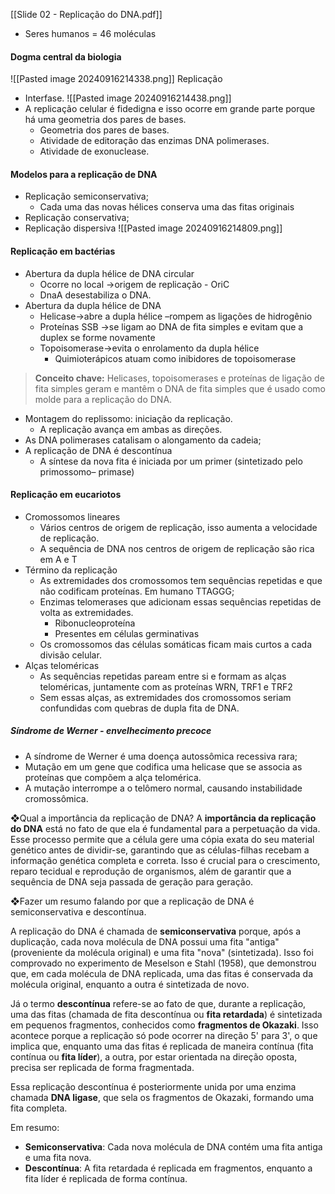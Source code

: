 [[Slide 02 - Replicação do DNA.pdf]]

- Seres humanos = 46 moléculas 
#### Dogma central da biologia
![[Pasted image 20240916214338.png]]
Replicação
- Interfase. 
![[Pasted image 20240916214438.png]]
- A replicação celular é fidedigna e isso ocorre em grande parte porque há uma geometria dos pares de bases. 
	- Geometria dos pares de bases.
	- Atividade de editoração das enzimas DNA polimerases.
	- Atividade de exonuclease. 

#### Modelos para a replicação de DNA
- Replicação semiconservativa; 
	- Cada uma das novas hélices conserva uma das fitas originais
- Replicação conservativa; 
- Replicação dispersiva 
![[Pasted image 20240916214809.png]]

#### Replicação em bactérias
- Abertura da dupla hélice de DNA circular
	- Ocorre no local →origem de replicação - OriC
	- DnaA desestabiliza o DNA. 
- Abertura da dupla hélice de DNA
	- Helicase→abre a dupla hélice –rompem as ligações de hidrogênio
	- Proteínas SSB →se ligam ao DNA de fita simples e evitam que a duplex se forme novamente
	- Topoisomerase→evita o enrolamento da dupla hélice
		- Quimioterápicos atuam como inibidores de topoisomerase

> **Conceito chave:** Helicases, topoisomerases e proteínas de ligação de fita simples geram e mantêm o DNA de fita simples que é usado como molde para a replicação do DNA.

- Montagem do replissomo: iniciação da replicação. 
	- A replicação avança em ambas as direções. 
- As DNA polimerases catalisam o alongamento da cadeia;
- A replicação de DNA é descontínua 
	- A síntese da nova fita é iniciada por um primer (sintetizado pelo primossomo– primase)

#### Replicação em eucariotos
- Cromossomos lineares
	- Vários centros de origem de replicação, isso aumenta a velocidade de replicação. 
	- A sequência de DNA nos centros de origem de replicação são rica em A e T
- Término da replicação
	- As extremidades dos cromossomos tem sequências repetidas e que não codificam proteínas. Em humano TTAGGG;
	- Enzimas telomerases que adicionam essas sequências repetidas de volta as extremidades.
		- Ribonucleoproteína
		- Presentes em células germinativas
	- Os cromossomos das células somáticas ficam mais curtos a cada divisão celular.
- Alças teloméricas
	- As sequências repetidas paream entre si e formam as alças teloméricas, juntamente com as proteínas WRN, TRF1 e TRF2
	- Sem essas alças, as extremidades dos cromossomos seriam confundidas com quebras de dupla fita de DNA.

##### Síndrome de Werner - envelhecimento precoce
- A síndrome de Werner é uma doença autossômica recessiva rara; 
- Mutação em um gene que codifica uma helicase que se associa as proteínas que compõem a alça telomérica.
- A mutação interrompe a o telômero normal, causando instabilidade cromossômica.

❖Qual a importância da replicação de DNA? 
A **importância da replicação do DNA** está no fato de que ela é fundamental para a perpetuação da vida. Esse processo permite que a célula gere uma cópia exata do seu material genético antes de dividir-se, garantindo que as células-filhas recebam a informação genética completa e correta. Isso é crucial para o crescimento, reparo tecidual e reprodução de organismos, além de garantir que a sequência de DNA seja passada de geração para geração.

❖Fazer um resumo falando por que a replicação de DNA é semiconservativa e descontínua.

A replicação do DNA é chamada de **semiconservativa** porque, após a duplicação, cada nova molécula de DNA possui uma fita "antiga" (proveniente da molécula original) e uma fita "nova" (sintetizada). Isso foi comprovado no experimento de Meselson e Stahl (1958), que demonstrou que, em cada molécula de DNA replicada, uma das fitas é conservada da molécula original, enquanto a outra é sintetizada de novo.

Já o termo **descontínua** refere-se ao fato de que, durante a replicação, uma das fitas (chamada de fita descontínua ou **fita retardada**) é sintetizada em pequenos fragmentos, conhecidos como **fragmentos de Okazaki**. Isso acontece porque a replicação só pode ocorrer na direção 5' para 3', o que implica que, enquanto uma das fitas é replicada de maneira contínua (fita contínua ou **fita líder**), a outra, por estar orientada na direção oposta, precisa ser replicada de forma fragmentada.

Essa replicação descontínua é posteriormente unida por uma enzima chamada **DNA ligase**, que sela os fragmentos de Okazaki, formando uma fita completa.

Em resumo:

- **Semiconservativa**: Cada nova molécula de DNA contém uma fita antiga e uma fita nova.
- **Descontínua**: A fita retardada é replicada em fragmentos, enquanto a fita líder é replicada de forma contínua.

